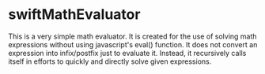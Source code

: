 swiftMathEvaluator
==================

This is a very simple math evaluator.  It is created for the use of solving math expressions without using javascript's
eval() function.  It does not convert an expression into infix/postfix just to evaluate it.  Instead, it recursively
calls itself in efforts to quickly and directly solve given expressions.
